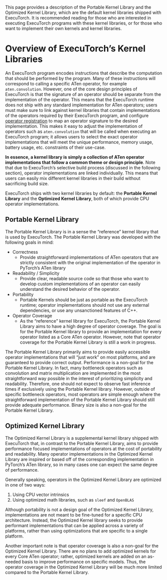 This page provides a description of the Portable Kernel Library and the Optimized Kernel Library, which are the default kernel libraries shipped with ExecuTorch. It is recommended reading for those who are interested in executing ExecuTorch programs with these kernel libraries, or for those who want to implement their own kernels and kernel libraries.

# Overview of ExecuTorch’s Kernel Libraries

An ExecuTorch program encodes instructions that describe the computation that should be performed by the program. Many of these instructions will correspond to calling a specific ATen operator, for example `aten.convolution`. However, one of the core design principles of ExecuTorch is that the signature of an operator should be separate from the implementation of the operator. This means that the ExecuTorch runtime does not ship with any standard implementation for ATen operators; users must make sure to link against kernel libraries that contain implementations of the operators required by their ExecuTorch program, and configure [operator registration](kernel-library-custom-aten-kernel.md) to map an operator signature to the desired implementation. This makes it easy to adjust the implementation of operators such as `aten.convolution` that will be called when executing an ExecuTorch program; it allows users to select the exact operator implementations that will meet the unique performance, memory usage, battery usage, etc. constraints of their use-case.

**In essence, a kernel library is simply a collection of ATen operator implementations that follow a common theme or design principle**. Note that due to ExecuTorch’s selective build process (discussed in the following section), operator implementations are linked individually. This means that users can easily mix different kernel libraries in their build without sacrificing build size.

ExecuTorch ships with two kernel libraries by default: the **Portable Kernel Library** and the **Optimized Kernel Library**, both of which provide CPU operator implementations.

## Portable Kernel Library

The Portable Kernel Library is in a sense the “reference” kernel library that is used by ExecuTorch. The Portable Kernel Library was developed with the following goals in mind:

* Correctness
    * Provide straightforward implementations of ATen operators that are strictly consistent with the original implementation of the operator in PyTorch’s ATen library
* Readability / Simplicity
    * Provide clear, readable source code so that those who want to develop custom implementations of an operator can easily understand the desired behavior of the operator.
* Portability
    * Portable Kernels should be just as portable as the ExecuTorch runtime; operator implementations should not use any external dependencies, or use any unsanctioned features of C++.
* Operator Coverage
    * As the “reference” kernel library for ExecuTorch, the Portable Kernel Library aims to have a high degree of operator coverage. The goal is for the Portable Kernel library to provide an implementation for every operator listed as a Core ATen operator. However, note that operator coverage for the Portable Kernel Library is still a work in progress.

The Portable Kernel Library primarily aims to provide easily accessible operator implementations that will “just work” on most platforms, and are guaranteed to provide correct output. Performance is a non-goal for the Portable Kernel Library. In fact, many bottleneck operators such as convolution and matrix multiplication are implemented in the most straightforward way possible in the interest of prioritizing simplicity and readability. Therefore, one should not expect to observe fast inference times if exclusively using the Portable Kernel library. However, outside of specific bottleneck operators, most operators are simple enough where the straightforward implementation of the Portable Kernel Library should still provide adequate performance. Binary size is also a non-goal for the Portable Kernel Library.

## Optimized Kernel Library

The Optimized Kernel Library is a supplemental kernel library shipped with ExecuTorch that, in contrast to the Portable Kernel Library, aims to provide performance focused implementations of operators at the cost of portability and readability. Many operator implementations in the Optimized Kernel Library are inspired or based off of the corresponding implementation in PyTorch’s ATen library, so in many cases one can expect the same degree of performance.

Generally speaking, operators in the Optimized Kernel Library are optimized in one of two ways:

1. Using CPU vector intrinsics
2. Using optimized math libraries, such as `sleef` and `OpenBLAS`

Although portability is not a design goal of the Optimized Kernel Library, implementations are not meant to be fine-tuned for a specific CPU architecture. Instead, the Optimized Kernel library seeks to provide performant implementations that can be applied across a variety of platforms, rather than using optimizations that are specific to a single platform.

Another important note is that operator coverage is also a non-goal for the Optimized Kernel Library. There are no plans to add optimized kernels for every Core ATen operator; rather, optimized kernels are added on an as-needed basis to improve performance on specific models. Thus, the operator coverage in the Optimized Kernel Library will be much more limited compared to the Portable Kernel Library.
